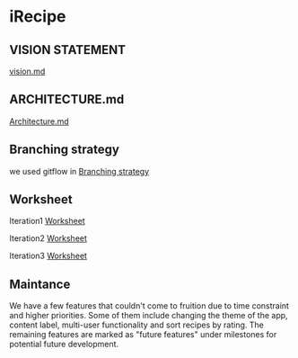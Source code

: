 # iRecipe

## VISION STATEMENT

[vision.md](vision.md)

## ARCHITECTURE.md

[Architecture.md](ARCHITECTURE.md)

## Branching strategy

we used gitflow in [Branching strategy](BranchingStrategy.md)

## Worksheet

Iteration1 [Worksheet](i1_worksheet.md)

Iteration2 [Worksheet](i2_worksheet.md)

Iteration3 [Worksheet](i3_worksheet.md)

## Maintance
We have a few features that couldn't come to fruition due to time constraint and higher priorities. Some of them include changing the theme of the app, content label, multi-user functionality and sort recipes by rating. The remaining features are marked as "future features" under milestones for potential future development.

